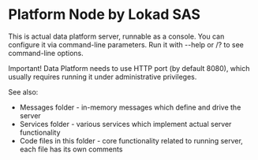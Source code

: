 ﻿Platform Node by Lokad SAS
==========================

This is actual data platform server, runnable as a console. You can configure 
it via command-line parameters. Run it with --help or /? to see command-line
options.

Important! Data Platform needs to use HTTP port (by default 8080), which usually
requires running it under administrative privileges.

See also:

* Messages folder - in-memory messages which define and drive the server
* Services folder - various services which implement actual server functionality
* Code files in this folder - core functionality related to running server,
  each file has its own comments
